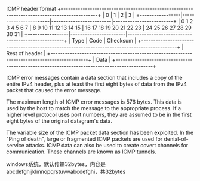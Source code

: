 

ICMP header format
+---------------------------------------------------------------------------------------------+
|       0         |             1         |             2           |               3         |
+-----------------|-----------------------|-------------------------|-------------------------+
| 0 1 2 3 4 5 6 7 | 8 9 10 11 12 13 14 15 | 16 17 18 19 20 21 22 23 | 24 25 26 27 28 29 30 31 |
+-----------------|-----------------------|---------------------------------------------------+
| Type            | Code                  | Checksum                                          |
+---------------------------------------------------------------------------------------------+
| Rest of header                                                                              |
+---------------------------------------------------------------------------------------------+
| Data                                                                                        | 
+---------------------------------------------------------------------------------------------+


ICMP error messages contain a data section that includes a copy of the entire IPv4 header, plus at least the first eight bytes of data from the IPv4 packet that caused the error message. 

The maximum length of ICMP error messages is 576 bytes. 
This data is used by the host to match the message to the appropriate process. 
If a higher level protocol uses port numbers, they are assumed to be in the first eight bytes of the original datagram's data.

The variable size of the ICMP packet data section has been exploited. 
In the "Ping of death", large or fragmented ICMP packets are used for denial-of-service attacks. 
ICMP data can also be used to create covert channels for communication. These channels are known as ICMP tunnels.



windows系统，默认传输32bytes，内容是abcdefghijklmnopqrstuvwabcdefghi，共32bytes

